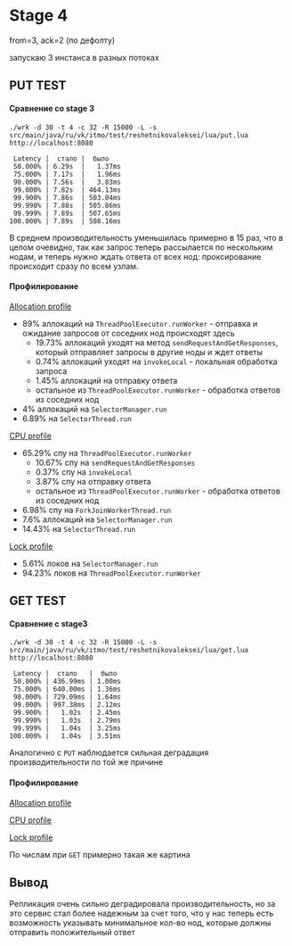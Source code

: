 # Stage 4

from=3, ack=2 (по дефолту)

запускаю 3 инстанса в разных потоках

## PUT TEST

#### Сравнение со stage 3

```shell
./wrk -d 30 -t 4 -c 32 -R 15000 -L -s src/main/java/ru/vk/itmo/test/reshetnikovaleksei/lua/put.lua  http://localhost:8080

 Latency |  стало |  было
 50.000% | 6.29s  |   1.37ms  
 75.000% | 7.17s  |   1.96ms  
 90.000% | 7.56s  |   3.83ms  
 99.000% | 7.82s  | 464.13ms  
 99.900% | 7.86s  | 503.04ms  
 99.990% | 7.88s  | 505.86ms  
 99.999% | 7.89s  | 507.65ms  
100.000% | 7.89s  | 508.16ms  
```

В среднем производительность уменьшилась примерно в 15 раз, что в целом очевидно, так как запрос теперь рассылается 
по нескольким нодам, и теперь нужно ждать ответа от всех нод: проксирование происходит сразу по всем узлам.  

#### Профилирование

[Allocation profile](put_alloc.html)

- 89% аллокаций на `ThreadPoolExecutor.runWorker` - отправка и ожидание запросов от соседних нод происходят здесь
  - 19.73% аллокаций уходят на метод `sendRequestAndGetResponses`, который отправляет запросы в другие ноды и ждет ответы
  - 0.74% аллокаций уходят на `invokeLocal` - локальная обработка запроса
  - 1.45% аллокаций на отправку ответа
  - остальное из `ThreadPoolExecutor.runWorker` - обработка ответов из соседних нод
- 4% аллокаций на `SelectorManager.run`
- 6.89% на `SelectorThread.run`

[CPU profile](put_cpu.html)

- 65.29% спу на `ThreadPoolExecutor.runWorker`
  - 10.67% спу на `sendRequestAndGetResponses`
  - 0.37% спу на `invokeLocal`
  - 3.87% спу на отправку ответа
  - остальное из `ThreadPoolExecutor.runWorker` - обработка ответов из соседних нод
- 6.98% спу на `ForkJoinWorkerThread.run`
- 7.6% аллокаций на `SelectorManager.run`
- 14.43% на `SelectorThread.run`

[Lock profile](put_lock.html)

- 5.61% локов на `SelectorManager.run`
- 94.23% локов на `ThreadPoolExecutor.runWorker`

## GET TEST

#### Сравнение с stage3

```shell
./wrk -d 30 -t 4 -c 32 -R 15000 -L -s src/main/java/ru/vk/itmo/test/reshetnikovaleksei/lua/get.lua http://localhost:8080

 Latency |  стало   |  было
 50.000% | 436.99ms | 1.00ms  
 75.000% | 640.00ms | 1.36ms  
 90.000% | 729.09ms | 1.64ms  
 99.000% | 997.38ms | 2.12ms  
 99.900% |   1.02s  | 2.45ms  
 99.990% |   1.03s  | 2.79ms  
 99.999% |   1.04s  | 3.25ms  
100.000% |   1.04s  | 3.51ms 
```

Аналогично с `PUT` наблюдается сильная деградация производительности по той же причине

#### Профилирование

[Allocation profile](get_alloc.html)

[CPU profile](get_cpu.html)

[Lock profile](get_lock.html)

По числам при `GET` примерно такая же картина

## Вывод

Репликация очень сильно деградировала производительность, но за это сервис стал более надежным за счет того, что у нас
теперь есть возможность указывать минимальное кол-во нод, которые должны отправить положительный ответ
